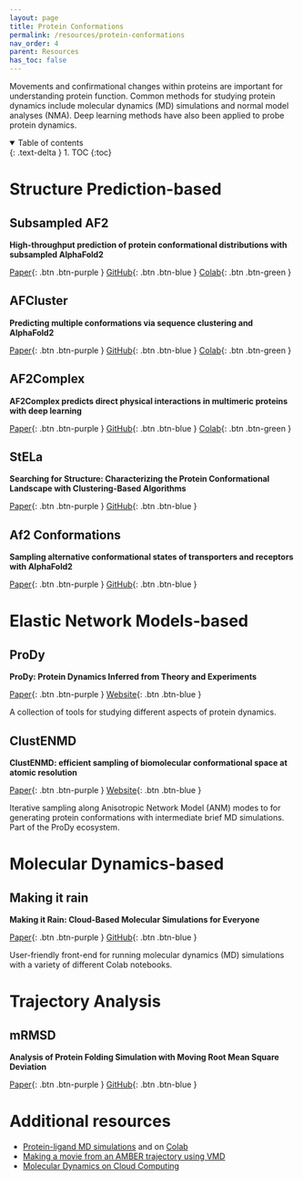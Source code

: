 ```yaml
---
layout: page
title: Protein Conformations
permalink: /resources/protein-conformations
nav_order: 4
parent: Resources
has_toc: false
---
```


Movements and confirmational changes within proteins are important for understanding protein function. Common methods for studying protein dynamics include molecular dynamics (MD) simulations and normal model analyses (NMA). Deep learning methods have also been applied to probe protein dynamics.

<details open markdown="block">
  <summary>
    Table of contents
  </summary>
  {: .text-delta }
1. TOC
{:toc}
</details>

# Structure Prediction-based

## Subsampled AF2

**High-throughput prediction of protein conformational distributions with subsampled AlphaFold2**

[Paper](https://www.nature.com/articles/s41467-024-46715-9){: .btn .btn-purple }
[GitHub](https://github.com/GMdSilva/gms_natcomms_1705932980_data){: .btn .btn-blue }
[Colab](https://colab.research.google.com/github/GMdSilva/gms_natcomms_1705932980_data/blob/main/AlphaFold2_Traj_v1.ipynb){: .btn .btn-green }

## AFCluster

**Predicting multiple conformations via sequence clustering and AlphaFold2**

[Paper](https://www.nature.com/articles/s41586-023-06832-9){: .btn .btn-purple }
[GitHub](https://github.com/HWaymentSteele/AF_Cluster){: .btn .btn-blue }
[Colab](https://colab.research.google.com/github/HWaymentSteele/AF_Cluster/blob/main/AFcluster.ipynb){: .btn .btn-green }

## AF2Complex 

**AF2Complex predicts direct physical interactions in multimeric proteins with deep learning**

[Paper](https://www.nature.com/articles/s41467-022-29394-2){: .btn .btn-purple }
[GitHub](https://github.com/FreshAirTonight/af2complex){: .btn .btn-blue }
[Colab](https://colab.research.google.com/github/FreshAirTonight/af2complex/blob/main/notebook/AF2Complex_notebook.ipynb){: .btn .btn-green }

## StELa

**Searching for Structure: Characterizing the Protein Conformational Landscape with Clustering-Based Algorithms**

[Paper](https://pubs.acs.org/doi/10.1021/acs.jcim.3c01511){: .btn .btn-purple }
[GitHub](https://github.com/DimaUClab/StELa-Protein-Structure-Clustering-Algorithm){: .btn .btn-blue }

## Af2 Conformations

**Sampling alternative conformational states of transporters and receptors with AlphaFold2**

[Paper](https://elifesciences.org/articles/75751){: .btn .btn-purple }
[GitHub](https://github.com/delalamo/af2_conformations){: .btn .btn-blue }

# Elastic Network Models-based

## ProDy

**ProDy: Protein Dynamics Inferred from Theory and Experiments**

[Paper](https://academic.oup.com/bioinformatics/article-abstract/27/11/1575/217006){: .btn .btn-purple }
[Website](http://prody.csb.pitt.edu){: .btn .btn-blue }

A collection of tools for studying different aspects of protein dynamics.

## ClustENMD

**ClustENMD: efficient sampling of biomolecular conformational space at atomic resolution**

[Paper](https://academic.oup.com/bioinformatics/article/37/21/3956/6317825){: .btn .btn-purple }
[Website](http://prody.csb.pitt.edu/tutorials/clustenmd_tutorial/index.html){: .btn .btn-blue }

Iterative sampling along Anisotropic Network Model (ANM) modes to for generating protein conformations with intermediate brief MD simulations. Part of the ProDy ecosystem.

# Molecular Dynamics-based

## Making it rain

**Making it Rain: Cloud-Based Molecular Simulations for Everyone**

[Paper](https://pubs.acs.org/doi/10.1021/acs.jcim.1c00998){: .btn .btn-purple }
[GitHub](https://github.com/pablo-arantes/making-it-rain){: .btn .btn-blue }

User-friendly front-end for running molecular dynamics (MD) simulations with a variety of different Colab notebooks.

# Trajectory Analysis

## mRMSD

**Analysis of Protein Folding Simulation with Moving Root Mean Square Deviation**

[Paper](https://pubs.acs.org/doi/10.1021/acs.jcim.2c01444){: .btn .btn-purple }
[GitHub](https://github.com/omron-sinicx/mRMSD-paper-data){: .btn .btn-blue }

# Additional resources

* [Protein-ligand MD simulations](https://github.com/hgbrian/MD_protein_ligand) and on [Colab](https://colab.research.google.com/github/hgbrian/biocolabs/blob/master/MD_protein_ligand.ipynb)
* [Making a movie from an AMBER trajectory using VMD](https://amberhub.chpc.utah.edu/making-movies/)
* [Molecular Dynamics on Cloud Computing](https://github.com/karagol-taner/Molecular-Dynamics-on-AWS-and-Cloud-Computing)
